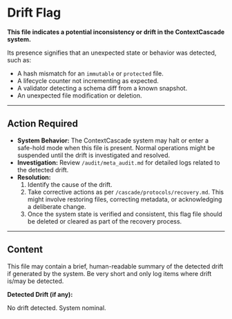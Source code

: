 <!-- @meta {
  "fileType": "temporary",
  "purpose": "Signals an unresolved contradiction or deviation in the cascade lifecycle. Presence of this file may halt operations.",
  "editPolicy": "overwrite",
  "routeScope": "global",
  "ttlCycles": 1
} -->
# Drift Flag

**This file indicates a potential inconsistency or drift in the ContextCascade system.**

Its presence signifies that an unexpected state or behavior was detected, such as:
- A hash mismatch for an `immutable` or `protected` file.
- A lifecycle counter not incrementing as expected.
- A validator detecting a schema diff from a known snapshot.
- An unexpected file modification or deletion.

---
## Action Required
- **System Behavior:** The ContextCascade system may halt or enter a safe-hold mode when this file is present. Normal operations might be suspended until the drift is investigated and resolved.
- **Investigation:** Review `/audit/meta_audit.md` for detailed logs related to the detected drift.
- **Resolution:**
    1. Identify the cause of the drift.
    2. Take corrective actions as per `/cascade/protocols/recovery.md`. This might involve restoring files, correcting metadata, or acknowledging a deliberate change.
    3. Once the system state is verified and consistent, this flag file should be deleted or cleared as part of the recovery process.

---
## Content
This file may contain a brief, human-readable summary of the detected drift if generated by the system. Be very short and only log items where drift is/may be detected.

**Detected Drift (if any):**

No drift detected. System nominal.
